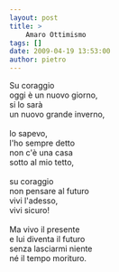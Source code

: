 ```yaml
---
layout: post
title: >
    Amaro Ottimismo
tags: []
date: 2009-04-19 13:53:00
author: pietro
---
```

Su coraggio<br/>oggi è un nuovo giorno,<br/>si lo sarà<br/>un nuovo grande inverno,<br/><br/>lo sapevo,<br/>l'ho sempre detto<br/>non c'è una casa<br/>sotto al mio tetto,<br/><br/>su coraggio<br/>non pensare al futuro<br/>vivi l'adesso,<br/>vivi sicuro!<br/><br/>Ma vivo il presente<br/>e lui diventa il futuro<br/>senza lasciarmi niente<br/>né il tempo morituro.

